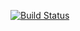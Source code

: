 [![Build Status](https://travis-ci.org/Vadim228133/chessviz.svg?branch=master)](https://travis-ci.org/Vadim228133/chessviz)